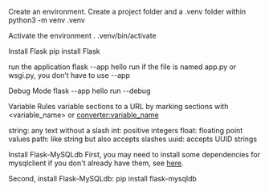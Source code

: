 Create an environment. Create a project folder and a .venv folder within
python3 -m venv .venv

Activate the environment
. .venv/bin/activate

Install Flask
pip install Flask

run the application
flask --app hello run
if the file is named app.py or wsgi.py, you don’t have to use --app

Debug Mode
flask --app hello run --debug

Variable Rules
variable sections to a URL by marking sections with <variable_name> or <converter:variable_name>

string:  any text without a slash
int: positive integers
float: floating point values
path: like string but also accepts slashes
uuid: accepts UUID strings


Install Flask-MySQLdb
First, you may need to install some dependencies for mysqlclient if you don't already have them, see [here](https://github.com/PyMySQL/mysqlclient#install).

Second, install Flask-MySQLdb:
pip install flask-mysqldb